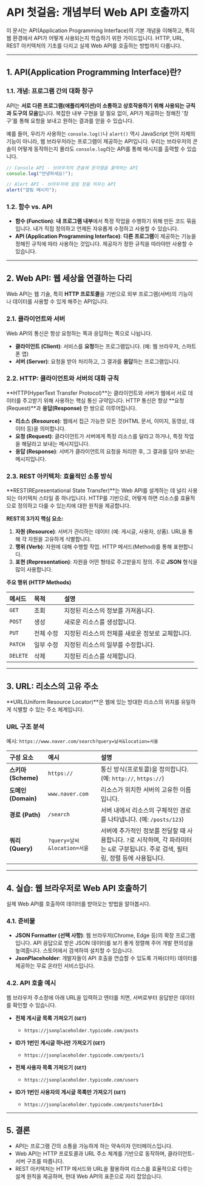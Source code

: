 # API 첫걸음: 개념부터 Web API 호출까지

이 문서는 API(Application Programming Interface)의 기본 개념을 이해하고, 특히 웹 환경에서 API가 어떻게 사용되는지 학습하기 위한 가이드입니다. HTTP, URL, REST 아키텍처의 기초를 다지고 실제 Web API를 호출하는 방법까지 다룹니다.

---

## 1. API(Application Programming Interface)란?

### 1.1. 개념: 프로그램 간의 대화 창구

API는 **서로 다른 프로그램(애플리케이션)이 소통하고 상호작용하기 위해 사용되는 규칙과 도구의 모음**입니다. 복잡한 내부 구현을 알 필요 없이, API가 제공하는 정해진 '창구'를 통해 요청을 보내고 원하는 결과를 얻을 수 있습니다.

예를 들어, 우리가 사용하는 `console.log()`나 `alert()` 역시 JavaScript 언어 자체의 기능이 아니라, 웹 브라우저라는 프로그램이 제공하는 API입니다. 우리는 브라우저의 콘솔이 어떻게 동작하는지 몰라도 `console.log`라는 API를 통해 메시지를 출력할 수 있습니다.

```javascript
// Console API - 브라우저의 콘솔에 문자열을 출력하는 API
console.log("안녕하세요!");

// Alert API - 브라우저에 알림 창을 띄우는 API
alert("알림 메시지");
```

### 1.2. 함수 vs. API

- **함수 (Function)**: **내 프로그램 내부**에서 특정 작업을 수행하기 위해 만든 코드 묶음입니다. 내가 직접 정의하고 언제든 자유롭게 수정하고 사용할 수 있습니다.
- **API (Application Programming Interface)**: **다른 프로그램**이 제공하는 기능을 정해진 규칙에 따라 사용하는 것입니다. 제공자가 정한 규칙을 따라야만 사용할 수 있습니다.

---

## 2. Web API: 웹 세상을 연결하는 다리

Web API는 웹 기술, 특히 **HTTP 프로토콜**을 기반으로 외부 프로그램(서버)의 기능이나 데이터를 사용할 수 있게 해주는 API입니다.

### 2.1. 클라이언트와 서버

Web API의 통신은 항상 요청하는 쪽과 응답하는 쪽으로 나뉩니다.

- **클라이언트 (Client)**: 서비스를 **요청**하는 프로그램입니다. (예: 웹 브라우저, 스마트폰 앱)
- **서버 (Server)**: 요청을 받아 처리하고, 그 결과를 **응답**하는 프로그램입니다.

### 2.2. HTTP: 클라이언트와 서버의 대화 규칙

**HTTP(HyperText Transfer Protocol)**는 클라이언트와 서버가 웹에서 서로 데이터를 주고받기 위해 사용하는 핵심 통신 규약입니다. HTTP 통신은 항상 **요청(Request)**과 **응답(Response)** 한 쌍으로 이루어집니다.

- **리소스 (Resource)**: 웹에서 접근 가능한 모든 것(HTML 문서, 이미지, 동영상, 데이터 등)을 의미합니다.
- **요청 (Request)**: 클라이언트가 서버에게 특정 리소스를 달라고 하거나, 특정 작업을 해달라고 보내는 메시지입니다.
- **응답 (Response)**: 서버가 클라이언트의 요청을 처리한 후, 그 결과를 담아 보내는 메시지입니다.

### 2.3. REST 아키텍처: 효율적인 소통 방식

**REST(REpresentational State Transfer)**는 Web API를 설계하는 데 널리 사용되는 아키텍처 스타일 중 하나입니다. HTTP를 기반으로, 어떻게 하면 리소스를 효율적으로 정의하고 다룰 수 있는지에 대한 원칙을 제공합니다.

**REST의 3가지 핵심 요소:**

1.  **자원 (Resource)**: 서버가 관리하는 데이터 (예: 게시글, 사용자, 상품). URL을 통해 각 자원을 고유하게 식별합니다.
2.  **행위 (Verb)**: 자원에 대해 수행할 작업. HTTP 메서드(Method)를 통해 표현합니다.
3.  **표현 (Representation)**: 자원을 어떤 형태로 주고받을지 정의. 주로 **JSON** 형식을 많이 사용합니다.

**주요 행위 (HTTP Methods)**

| 메서드   | 목적      | 설명                                             |
| :------- | :-------- | :----------------------------------------------- |
| `GET`    | 조회      | 지정된 리소스의 정보를 가져옵니다.               |
| `POST`   | 생성      | 새로운 리소스를 생성합니다.                      |
| `PUT`    | 전체 수정 | 지정된 리소스의 전체를 새로운 정보로 교체합니다. |
| `PATCH`  | 일부 수정 | 지정된 리소스의 일부를 수정합니다.               |
| `DELETE` | 삭제      | 지정된 리소스를 삭제합니다.                      |

---

## 3. URL: 리소스의 고유 주소

**URL(Uniform Resource Locator)**은 웹에 있는 방대한 리소스의 위치를 유일하게 식별할 수 있는 주소 체계입니다.

### URL 구조 분석

예시: `https://www.naver.com/search?query=날씨&location=서울`

| 구성 요소           | 예시                        | 설명                                                                                                                                  |
| :------------------ | :-------------------------- | :------------------------------------------------------------------------------------------------------------------------------------ |
| **스키마 (Scheme)** | `https://`                  | 통신 방식(프로토콜)을 정의합니다. (예: `http://`, `https://`)                                                                         |
| **도메인 (Domain)** | `www.naver.com`             | 리소스가 위치한 서버의 고유한 이름입니다.                                                                                             |
| **경로 (Path)**     | `/search`                   | 서버 내에서 리소스의 구체적인 경로를 나타냅니다. (예: `/posts/123`)                                                                   |
| **쿼리 (Query)**    | `?query=날씨&location=서울` | 서버에 추가적인 정보를 전달할 때 사용합니다. `?`로 시작하며, 각 파라미터는 `&`로 구분됩니다. 주로 검색, 필터링, 정렬 등에 사용됩니다. |

---

## 4. 실습: 웹 브라우저로 Web API 호출하기

실제 Web API를 호출하여 데이터를 받아오는 방법을 알아봅시다.

### 4.1. 준비물

- **JSON Formatter (선택 사항)**: 웹 브라우저(Chrome, Edge 등)의 확장 프로그램입니다. API 응답으로 받은 JSON 데이터를 보기 좋게 정렬해 주어 개발 편의성을 높여줍니다. 스토어에서 검색하여 설치할 수 있습니다.
- **JsonPlaceholder**: 개발자들이 API 호출을 연습할 수 있도록 가짜(더미) 데이터를 제공하는 무료 온라인 서비스입니다.

### 4.2. API 호출 예시

웹 브라우저 주소창에 아래 URL을 입력하고 엔터를 치면, 서버로부터 응답받은 데이터를 확인할 수 있습니다.

- **전체 게시글 목록 가져오기 (`GET`)**

  - `https://jsonplaceholder.typicode.com/posts`

- **ID가 1번인 게시글 하나만 가져오기 (`GET`)**

  - `https://jsonplaceholder.typicode.com/posts/1`

- **전체 사용자 목록 가져오기 (`GET`)**

  - `https://jsonplaceholder.typicode.com/users`

- **ID가 1번인 사용자의 게시글 목록만 가져오기 (`GET`)**
  - `https://jsonplaceholder.typicode.com/posts?userId=1`

---

## 5. 결론

- API는 프로그램 간의 소통을 가능하게 하는 약속이자 인터페이스입니다.
- Web API는 HTTP 프로토콜과 URL 주소 체계를 기반으로 동작하며, 클라이언트-서버 구조를 따릅니다.
- REST 아키텍처는 HTTP 메서드와 URL을 활용하여 리소스를 효율적으로 다루는 설계 원칙을 제공하며, 현대 Web API의 표준으로 자리 잡았습니다.
